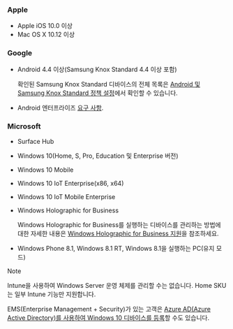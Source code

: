 

### <a name="apple"></a>Apple
- Apple iOS 10.0 이상
- Mac OS X 10.12 이상

### <a name="google"></a>Google
- Android 4.4 이상(Samsung Knox Standard 4.4 이상 포함)

  확인된 Samsung Knox Standard 디바이스의 전체 목록은 [Android 및 Samsung Knox Standard 정책 설정](/intune/supported-devices-browsers#supported-samsung-knox-standard-devices)에서 확인할 수 있습니다.


- Android 엔터프라이즈 [요구 사항](https://support.google.com/work/android/answer/6174145?hl=en).

### <a name="microsoft"></a>Microsoft

- Surface Hub
- Windows 10(Home, S, Pro, Education 및 Enterprise 버전)
- Windows 10 Mobile
- Windows 10 IoT Enterprise(x86, x64)
- Windows 10 IoT Mobile Enterprise
- Windows Holographic for Business

  Windows Holographic for Business를 실행하는 디바이스를 관리하는 방법에 대한 자세한 내용은 [Windows Holographic for Business 지원](../windows-holographic-for-business.md)을 참조하세요.

- Windows Phone 8.1, Windows 8.1 RT, Windows 8.1을 실행하는 PC(유지 모드)

> [!NOTE]
> Intune을 사용하여 Windows Server 운영 체제를 관리할 수는 없습니다. Home SKU는 일부 Intune 기능만 지원합니다.

EMS(Enterprise Management + Security)가 있는 고객은 [Azure AD(Azure Active Directory)를 사용하여 Windows 10 디바이스를 등록](/intune/windows-enroll)할 수도 있습니다.


